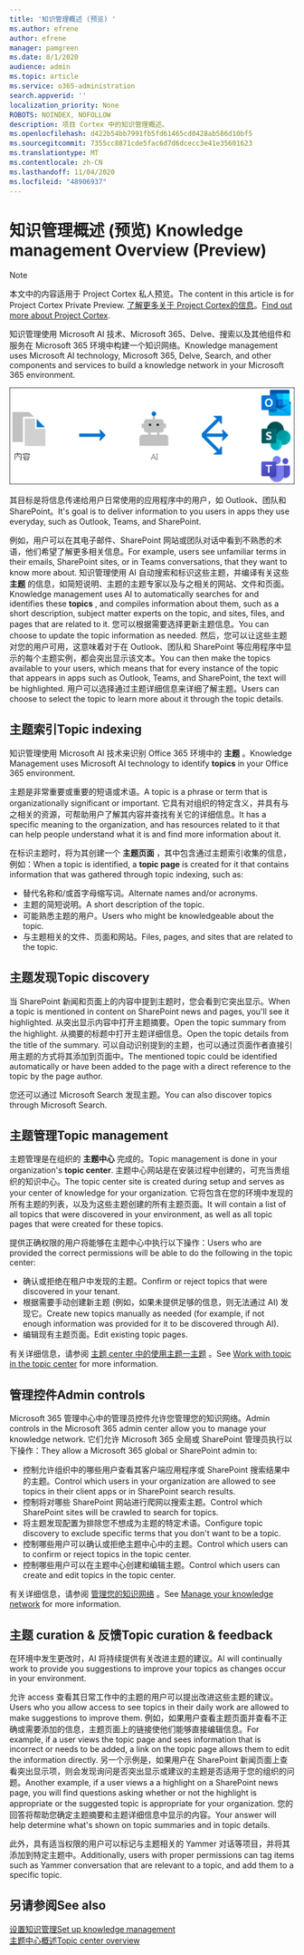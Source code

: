 ```yaml
---
title: '知识管理概述 (预览) '
ms.author: efrene
author: efrene
manager: pamgreen
ms.date: 8/1/2020
audience: admin
ms.topic: article
ms.service: o365-administration
search.appverid: ''
localization_priority: None
ROBOTS: NOINDEX, NOFOLLOW
description: 项目 Cortex 中的知识管理概述。
ms.openlocfilehash: d422b54bb7991fb5fd61465cd0428ab586d10bf5
ms.sourcegitcommit: 7355cc8871cde5fac6d7d6dcecc3e41e35601623
ms.translationtype: MT
ms.contentlocale: zh-CN
ms.lasthandoff: 11/04/2020
ms.locfileid: "48906937"
---
```

# <a name="knowledge-management-overview-preview"></a><span data-ttu-id="30397-103">知识管理概述 (预览) </span><span class="sxs-lookup"><span data-stu-id="30397-103">Knowledge management Overview (Preview)</span></span>

> [!Note] 
> <span data-ttu-id="30397-104">本文中的内容适用于 Project Cortex 私人预览。</span><span class="sxs-lookup"><span data-stu-id="30397-104">The content in this article is for Project Cortex Private Preview.</span></span> <span data-ttu-id="30397-105">[了解更多关于 Project Cortex的信息](https://aka.ms/projectcortex)。</span><span class="sxs-lookup"><span data-stu-id="30397-105">[Find out more about Project Cortex](https://aka.ms/projectcortex).</span></span>

<span data-ttu-id="30397-106">知识管理使用 Microsoft AI 技术、Microsoft 365、Delve、搜索以及其他组件和服务在 Microsoft 365 环境中构建一个知识网络。</span><span class="sxs-lookup"><span data-stu-id="30397-106">Knowledge management uses Microsoft AI technology, Microsoft 365, Delve, Search, and other components and services to build a knowledge network in your Microsoft 365 environment.</span></span> 

   ![知识管理流程](../media/content-understanding/knowledge-management-flowchart.png) </br> 

<span data-ttu-id="30397-108">其目标是将信息传递给用户日常使用的应用程序中的用户，如 Outlook、团队和 SharePoint。</span><span class="sxs-lookup"><span data-stu-id="30397-108">It's goal is to deliver information to you users in apps they use everyday, such as Outlook, Teams, and SharePoint.</span></span>

<span data-ttu-id="30397-109">例如，用户可以在其电子邮件、SharePoint 网站或团队对话中看到不熟悉的术语，他们希望了解更多相关信息。</span><span class="sxs-lookup"><span data-stu-id="30397-109">For example, users see unfamiliar terms in their emails, SharePoint sites, or in Teams conversations, that they want to know more about.</span></span> <span data-ttu-id="30397-110">知识管理使用 AI 自动搜索和标识这些主题，并编译有关这些 **主题** 的信息，如简短说明、主题的主题专家以及与之相关的网站、文件和页面。</span><span class="sxs-lookup"><span data-stu-id="30397-110">Knowledge management uses AI to automatically searches for and identifies these **topics** , and compiles information about them, such as a short description, subject matter experts on the topic, and sites, files, and pages that are related to it.</span></span> <span data-ttu-id="30397-111">您可以根据需要选择更新主题信息。</span><span class="sxs-lookup"><span data-stu-id="30397-111">You can choose to update the topic information as needed.</span></span> <span data-ttu-id="30397-112">然后，您可以让这些主题对您的用户可用，这意味着对于在 Outlook、团队和 SharePoint 等应用程序中显示的每个主题实例，都会突出显示该文本。</span><span class="sxs-lookup"><span data-stu-id="30397-112">You can then make the topics available to your users, which means that for every instance of the topic that appears in apps such as Outlook, Teams, and SharePoint, the text will be highlighted.</span></span> <span data-ttu-id="30397-113">用户可以选择通过主题详细信息来详细了解主题。</span><span class="sxs-lookup"><span data-stu-id="30397-113">Users can choose to select the topic to learn more about it through the topic details.</span></span>


## <a name="topic-indexing"></a><span data-ttu-id="30397-114">主题索引</span><span class="sxs-lookup"><span data-stu-id="30397-114">Topic indexing</span></span>

<span data-ttu-id="30397-115">知识管理使用 Microsoft AI 技术来识别 Office 365 环境中的 **主题** 。</span><span class="sxs-lookup"><span data-stu-id="30397-115">Knowledge Management uses Microsoft AI technology to identify **topics** in your Office 365 environment.</span></span>

<span data-ttu-id="30397-116">主题是非常重要或重要的短语或术语。</span><span class="sxs-lookup"><span data-stu-id="30397-116">A topic is a phrase or term that is organizationally significant or important.</span></span> <span data-ttu-id="30397-117">它具有对组织的特定含义，并具有与之相关的资源，可帮助用户了解其内容并查找有关它的详细信息。</span><span class="sxs-lookup"><span data-stu-id="30397-117">It has a specific meaning to the organization, and has resources related to it that can help people understand what it is and find more information about it.</span></span>

<span data-ttu-id="30397-118">在标识主题时，将为其创建一个 **主题页面** ，其中包含通过主题索引收集的信息，例如：</span><span class="sxs-lookup"><span data-stu-id="30397-118">When a topic is identified, a **topic page** is created for it that contains information that was gathered through topic indexing, such as:</span></span>

- <span data-ttu-id="30397-119">替代名称和/或首字母缩写词。</span><span class="sxs-lookup"><span data-stu-id="30397-119">Alternate names and/or acronyms.</span></span>
- <span data-ttu-id="30397-120">主题的简短说明。</span><span class="sxs-lookup"><span data-stu-id="30397-120">A short description of the topic.</span></span>
- <span data-ttu-id="30397-121">可能熟悉主题的用户。</span><span class="sxs-lookup"><span data-stu-id="30397-121">Users who might be knowledgeable about the topic.</span></span>
- <span data-ttu-id="30397-122">与主题相关的文件、页面和网站。</span><span class="sxs-lookup"><span data-stu-id="30397-122">Files, pages, and sites that are related to the topic.</span></span>


## <a name="topic-discovery"></a><span data-ttu-id="30397-123">主题发现</span><span class="sxs-lookup"><span data-stu-id="30397-123">Topic discovery</span></span>
<span data-ttu-id="30397-124">当 SharePoint 新闻和页面上的内容中提到主题时，您会看到它突出显示。</span><span class="sxs-lookup"><span data-stu-id="30397-124">When a topic is mentioned in content on SharePoint news and pages, you'll see it highlighted.</span></span> <span data-ttu-id="30397-125">从突出显示内容中打开主题摘要。</span><span class="sxs-lookup"><span data-stu-id="30397-125">Open the topic summary from the highlight.</span></span> <span data-ttu-id="30397-126">从摘要的标题中打开主题详细信息。</span><span class="sxs-lookup"><span data-stu-id="30397-126">Open the topic details from the title of the summary.</span></span> <!--(msg for Efren: not sure if I should use discovery for this; we use discovered in-product for indexing?)--> <span data-ttu-id="30397-127">可以自动识别提到的主题，也可以通过页面作者直接引用主题的方式将其添加到页面中。</span><span class="sxs-lookup"><span data-stu-id="30397-127">The mentioned topic could be identified automatically or have been added to the page with a direct reference to the topic by the page author.</span></span>

<span data-ttu-id="30397-128">您还可以通过 Microsoft Search 发现主题。</span><span class="sxs-lookup"><span data-stu-id="30397-128">You can also discover topics through Microsoft Search.</span></span>


## <a name="topic-management"></a><span data-ttu-id="30397-129">主题管理</span><span class="sxs-lookup"><span data-stu-id="30397-129">Topic management</span></span>

<span data-ttu-id="30397-130">主题管理是在组织的 **主题中心** 完成的。</span><span class="sxs-lookup"><span data-stu-id="30397-130">Topic management is done in your organization's **topic center**.</span></span> <span data-ttu-id="30397-131">主题中心网站是在安装过程中创建的，可充当贵组织的知识中心。</span><span class="sxs-lookup"><span data-stu-id="30397-131">The topic center site is created during setup and serves as your center of knowledge for your organization.</span></span> <span data-ttu-id="30397-132">它将包含在您的环境中发现的所有主题的列表，以及为这些主题创建的所有主题页面。</span><span class="sxs-lookup"><span data-stu-id="30397-132">It will contain a list of all topics that were discovered in your environment, as well as all topic pages that were created for these topics.</span></span> 

<span data-ttu-id="30397-133">提供正确权限的用户将能够在主题中心中执行以下操作：</span><span class="sxs-lookup"><span data-stu-id="30397-133">Users who are provided the correct permissions will be able to do the following in the topic center:</span></span>

- <span data-ttu-id="30397-134">确认或拒绝在租户中发现的主题。</span><span class="sxs-lookup"><span data-stu-id="30397-134">Confirm or reject topics that were discovered in your tenant.</span></span>
- <span data-ttu-id="30397-135">根据需要手动创建新主题 (例如，如果未提供足够的信息，则无法通过 AI) 发现它。</span><span class="sxs-lookup"><span data-stu-id="30397-135">Create new topics manually as needed (for example, if not enough information was provided for it to be discovered through AI).</span></span>
- <span data-ttu-id="30397-136">编辑现有主题页面。</span><span class="sxs-lookup"><span data-stu-id="30397-136">Edit existing topic pages.</span></span></br>

<span data-ttu-id="30397-137">有关详细信息，请参阅 [主题 center 中的使用主题一主题](work-with-topics.md) 。</span><span class="sxs-lookup"><span data-stu-id="30397-137">See [Work with topic in the topic center](work-with-topics.md) for more information.</span></span>  


## <a name="admin-controls"></a><span data-ttu-id="30397-138">管理控件</span><span class="sxs-lookup"><span data-stu-id="30397-138">Admin controls</span></span>

<span data-ttu-id="30397-139">Microsoft 365 管理中心中的管理员控件允许您管理您的知识网络。</span><span class="sxs-lookup"><span data-stu-id="30397-139">Admin controls in the Microsoft 365 admin center  allow you to manage your knowledge network.</span></span> <span data-ttu-id="30397-140">它们允许 Microsoft 365 全局或 SharePoint 管理员执行以下操作：</span><span class="sxs-lookup"><span data-stu-id="30397-140">They allow a Microsoft 365 global or SharePoint admin to:</span></span>

- <span data-ttu-id="30397-141">控制允许组织中的哪些用户查看其客户端应用程序或 SharePoint 搜索结果中的主题。</span><span class="sxs-lookup"><span data-stu-id="30397-141">Control which users in your organization are allowed to see topics in their client apps or in SharePoint search results.</span></span>
- <span data-ttu-id="30397-142">控制将对哪些 SharePoint 网站进行爬网以搜索主题。</span><span class="sxs-lookup"><span data-stu-id="30397-142">Control which SharePoint sites will be crawled to search for topics.</span></span>
- <span data-ttu-id="30397-143">将主题发现配置为排除您不想成为主题的特定术语。</span><span class="sxs-lookup"><span data-stu-id="30397-143">Configure topic discovery to exclude specific terms that you don't want to be a topic.</span></span>
- <span data-ttu-id="30397-144">控制哪些用户可以确认或拒绝主题中心中的主题。</span><span class="sxs-lookup"><span data-stu-id="30397-144">Control which users can to confirm or reject topics in the topic center.</span></span>
- <span data-ttu-id="30397-145">控制哪些用户可以在主题中心创建和编辑主题。</span><span class="sxs-lookup"><span data-stu-id="30397-145">Control which users can create and edit topics in the topic center.</span></span>

<span data-ttu-id="30397-146">有关详细信息，请参阅 [管理您的知识网络](manage-knowledge-network.md) 。</span><span class="sxs-lookup"><span data-stu-id="30397-146">See [Manage your knowledge network](manage-knowledge-network.md) for more information.</span></span> 

## <a name="topic-curation--feedback"></a><span data-ttu-id="30397-147">主题 curation & 反馈</span><span class="sxs-lookup"><span data-stu-id="30397-147">Topic curation & feedback</span></span>

<span data-ttu-id="30397-148">在环境中发生更改时，AI 将持续提供有关改进主题的建议。</span><span class="sxs-lookup"><span data-stu-id="30397-148">AI will continually work to provide you suggestions to improve your topics as changes occur in your environment.</span></span>

<span data-ttu-id="30397-149">允许 access 查看其日常工作中的主题的用户可以提出改进这些主题的建议。</span><span class="sxs-lookup"><span data-stu-id="30397-149">Users who you allow access to see topics in their daily work are allowed to make suggestions to improve them.</span></span> <span data-ttu-id="30397-150">例如，如果用户查看主题页面并查看不正确或需要添加的信息，主题页面上的链接使他们能够直接编辑信息。</span><span class="sxs-lookup"><span data-stu-id="30397-150">For example, if a user views the topic page and sees information that is incorrect or needs to be added, a link on the topic page allows them to edit the information directly.</span></span> <span data-ttu-id="30397-151">另一个示例是，如果用户在 SharePoint 新闻页面上查看突出显示项，则会发现询问是否突出显示或建议的主题是否适用于您的组织的问题。</span><span class="sxs-lookup"><span data-stu-id="30397-151">Another example, if a user views a a highlight on a SharePoint news page, you will find questions asking whether or not the highlight is appropriate or the suggested topic is appropriate for your organization.</span></span> <span data-ttu-id="30397-152">您的回答将帮助您确定主题摘要和主题详细信息中显示的内容。</span><span class="sxs-lookup"><span data-stu-id="30397-152">Your answer will help determine what's shown on topic summaries and in topic details.</span></span>

<span data-ttu-id="30397-153">此外，具有适当权限的用户可以标记与主题相关的 Yammer 对话等项目，并将其添加到特定主题中。</span><span class="sxs-lookup"><span data-stu-id="30397-153">Additionally, users with proper permissions can tag items such as Yammer conversation that are relevant to a topic, and add them to a specific topic.</span></span> <!--(msg for Efren: changed to Yammer, because we will not have shipped Teams yet)-->


## <a name="see-also"></a><span data-ttu-id="30397-154">另请参阅</span><span class="sxs-lookup"><span data-stu-id="30397-154">See also</span></span>
[<span data-ttu-id="30397-155">设置知识管理</span><span class="sxs-lookup"><span data-stu-id="30397-155">Set up knowledge management</span></span>](set-up-knowledge-network.md)</br>
[<span data-ttu-id="30397-156">主题中心概述</span><span class="sxs-lookup"><span data-stu-id="30397-156">Topic center overview</span></span>](topic-center-overview.md)
